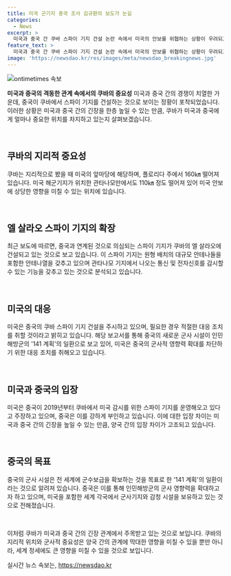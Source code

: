 ```yaml
---
title: 미국 군기지 중국 조사 김규환의 보도가 눈길
categories:
  - News
excerpt: >
  미국과 중국 간 쿠바 스파이 기지 건설 논란 속에서 미국의 안보를 위협하는 상황이 우려되고 있다. 중국의 뒷간으로 알려진 쿠바 내 스파이 기지 건설이 고조되면서 미국은 중국 활동을 면밀히 주시하고 필요 시 대응 조치를 취하겠다고 밝혀 왔다. CSIS는 중국의 관여가 의심되는 스파이 기지가 쿠바의 네 지역에서 건설 중인 것으로 보고, 미국은 쿠바 근해의 안보 위협을 경계하고 있다. 중국의 쿠바 스파이 기지 건설은 냉전시대의 쿠바 미사일 위기를 회상케 하며 미국에 대한 도전으로 해석되고 있으며, 미국은 중국의 이러한 움직임을 막기 위한 노력을 강조하고 있다.
feature_text: >
  미국과 중국 간 쿠바 스파이 기지 건설 논란 속에서 미국의 안보를 위협하는 상황이 우려되고 있다. 중국의 뒷간으로 알려진 쿠바 내 스파이 기지 건설이 고조되면서 미국은 중국 활동을 면밀히 주시하고 필요 시 대응 조치를 취하겠다고 밝혀 왔다. CSIS는 중국의 관여가 의심되는 스파이 기지가 쿠바의 네 지역에서 건설 중인 것으로 보고, 미국은 쿠바 근해의 안보 위협을 경계하고 있다. 중국의 쿠바 스파이 기지 건설은 냉전시대의 쿠바 미사일 위기를 회상케 하며 미국에 대한 도전으로 해석되고 있으며, 미국은 중국의 이러한 움직임을 막기 위한 노력을 강조하고 있다.
image: 'https://newsdao.kr/res/images/meta/newsdao_breakingnews.jpg'
---
```


<p><img src="https://newsdao.kr/res/images/meta/newsdao_breakingnews.jpg" alt="ontimetimes 속보" /></p>

<p><b>미국과 중국의 격동한 관계 속에서의 쿠바의 중요성</b>
미국과 중국 간의 경쟁이 치열한 가운데, 중국이 쿠바에서 스파이 기지를 건설하는 것으로 보이는 정황이 포착되었습니다. 이러한 상황은 미국과 중국 간의 긴장을 한층 높일 수 있는 만큼, 쿠바가 미국과 중국에게 얼마나 중요한 위치를 차지하고 있는지 살펴보겠습니다.</p>

<p data-ke-size="size16">&nbsp;</p>

<h2 data-ke-size="size26">쿠바의 지리적 중요성</h2>

<p>쿠바는 지리적으로 봤을 때 미국의 앞마당에 해당하며, 플로리다 주에서 160㎞ 떨어져 있습니다. 미국 해군기지가 위치한 관타나모만에서도 110㎞ 정도 떨어져 있어 미국 안보에 상당한 영향을 미칠 수 있는 위치에 있습니다.</p>

<p data-ke-size="size16">&nbsp;</p>

<h2 data-ke-size="size26">엘 살라오 스파이 기지의 확장</h2>

<p>최근 보도에 따르면, 중국과 연계된 것으로 의심되는 스파이 기지가 쿠바의 엘 살라오에 건설되고 있는 것으로 보고 있습니다. 이 스파이 기지는 원형 배치의 대규모 안테나들을 포함한 안테나열을 갖추고 있으며 관타나모 기지에서 나오는 통신 및 전자신호를 감시할 수 있는 기능을 갖추고 있는 것으로 분석되고 있습니다.</p>

<p data-ke-size="size16">&nbsp;</p>

<h2 data-ke-size="size26">미국의 대응</h2>

<p>미국은 중국의 쿠바 스파이 기지 건설을 주시하고 있으며, 필요한 경우 적절한 대응 조치를 취할 것이라고 밝히고 있습니다. 해당 보고서를 통해 중국의 새로운 군사 시설이 인민해방군의 '141 계획'의 일환으로 보고 있어, 미국은 중국의 군사적 영향력 확대를 차단하기 위한 대응 조치를 취해오고 있습니다.</p>

<p data-ke-size="size16">&nbsp;</p>

<h2 data-ke-size="size26">미국과 중국의 입장</h2>

<p>미국은 중국이 2019년부터 쿠바에서 미국 감시를 위한 스파이 기지를 운영해오고 있다고 주장하고 있으며, 중국은 이를 강하게 부인하고 있습니다. 이에 대한 입장 차이는 미국과 중국 간의 긴장을 높일 수 있는 만큼, 양국 간의 입장 차이가 고조되고 있습니다.</p>

<p data-ke-size="size16">&nbsp;</p>

<h2 data-ke-size="size26">중국의 목표</h2>

<p>중국의 군사 시설은 전 세계에 군수보급을 확보하는 것을 목표로 한 '141 계획'의 일환이라는 것으로 알려져 있습니다. 중국은 이를 통해 인민해방군의 군사 영향력을 확대하고자 하고 있으며, 미국을 포함한 세계 각국에서 군사기지와 감청 시설을 보유하고 있는 것으로 전해졌습니다.</p>

<p data-ke-size="size16">&nbsp;</p>

<p>이처럼 쿠바가 미국과 중국 간의 긴장 관계에서 주목받고 있는 것으로 보입니다. 쿠바의 지리적 위치와 군사적 중요성은 양국 간의 관계에 막대한 영향을 미칠 수 있을 뿐만 아니라, 세계 정세에도 큰 영향을 미칠 수 있을 것으로 보입니다.</p>
실시간 뉴스 속보는, <a href="https://newsdao.kr" rel="dofollow">https://newsdao.kr</a>


